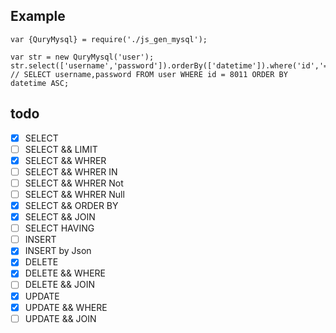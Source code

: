 ## Example
```
var {QuryMysql} = require('./js_gen_mysql');

var str = new QuryMysql('user');
str.select(['username','password']).orderBy(['datetime']).where('id','=',8011);
// SELECT username,password FROM user WHERE id = 8011 ORDER BY datetime ASC;
```

## todo
- [x] SELECT
- [ ] SELECT && LIMIT
- [x] SELECT && WHRER
- [ ] SELECT && WHRER IN
- [ ] SELECT && WHRER Not
- [ ] SELECT && WHRER Null
- [x] SELECT && ORDER BY
- [x] SELECT && JOIN
- [ ] SELECT HAVING
- [ ] INSERT
- [x] INSERT by Json
- [x] DELETE
- [x] DELETE && WHERE
- [ ] DELETE && JOIN
- [x] UPDATE
- [x] UPDATE && WHERE 
- [ ] UPDATE && JOIN
